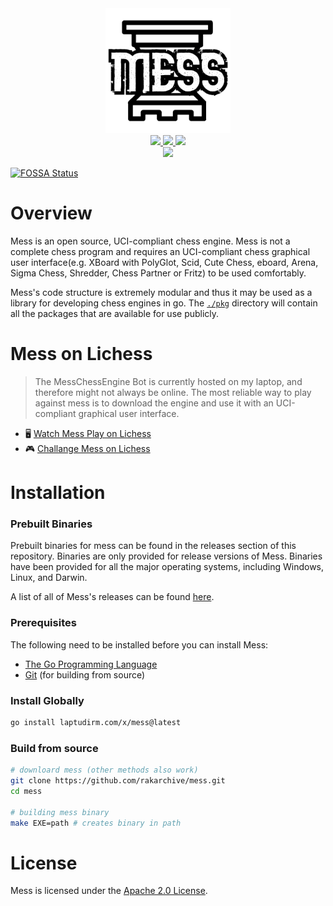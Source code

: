 <div align="center">
  <a href=".">
    <img src="./assets/logo.png" alt="mess logo" height="200"/>
  </a>
  
  <br>
  
  <a href="./LICENSE">
    <img src="https://img.shields.io/github/license/rakarchive/mess?style=for-the-badge">
  </a>
  <a href="https://github.com/raklaptudirm/mess/actions/workflows/ci.yml">
    <img src="https://img.shields.io/github/actions/workflow/status/rakarchive/mess/ci.yml?style=for-the-badge">
  </a>
<a href="https://app.fossa.com/projects/git%2Bgithub.com%2Fraklaptudirm%2Fmess?ref=badge_shield" alt="FOSSA Status"><img src="https://app.fossa.com/api/projects/git%2Bgithub.com%2Fraklaptudirm%2Fmess.svg?type=shield"/></a>
  <br>
  <a href="https://github.com/raklaptudirm/mess/releases">
    <img src="https://img.shields.io/github/v/release/rakarchive/mess?style=for-the-badge">
  </a>
</div>


[![FOSSA Status](https://app.fossa.com/api/projects/git%2Bgithub.com%2Fraklaptudirm%2Fmess.svg?type=large)](https://app.fossa.com/projects/git%2Bgithub.com%2Fraklaptudirm%2Fmess?ref=badge_large)

# Overview

Mess is an open source, UCI-compliant chess engine. Mess is not a complete chess program
and requires an UCI-compliant chess graphical user interface(e.g. XBoard with PolyGlot,
Scid, Cute Chess, eboard, Arena, Sigma Chess, Shredder, Chess Partner or Fritz) to be
used comfortably.

Mess's code structure is extremely modular and thus it may be used as a library for
developing chess engines in go. The [`./pkg`](./pkg) directory will contain all the
packages that are available for use publicly.

# Mess on Lichess

> The MessChessEngine Bot is currently hosted on my laptop, and therefore might not
always be online. The most reliable way to play against mess is to download the engine
and use it with an UCI-compliant graphical user interface.

- 🖥️ [Watch Mess Play on Lichess](https://lichess.org/@/MessChessEngine/tv)
- 🎮 [Challange Mess on Lichess](https://lichess.org/@/MessChessEngine)

# Installation

### Prebuilt Binaries

Prebuilt binaries for mess can be found in the releases section of this repository.
Binaries are only provided for release versions of Mess. Binaries have been provided for
all the major operating systems, including Windows, Linux, and Darwin.

A list of all of Mess's releases can be found [here](https://github.com/raklaptudirm/mess/releases).

### Prerequisites

The following need to be installed before you can install Mess:
- [The Go Programming Language](https://go.dev/dl/)
- [Git](https://git-scm.com/downloads) (for building from source)

### Install Globally

```bash
go install laptudirm.com/x/mess@latest
```

### Build from source
```bash
# downloard mess (other methods also work)
git clone https://github.com/rakarchive/mess.git
cd mess

# building mess binary
make EXE=path # creates binary in path
```

# License

Mess is licensed under the [Apache 2.0 License](./LICENSE).